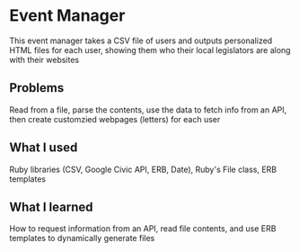 # Event Manager

This event manager takes a CSV file of users and outputs personalized HTML files for each user, showing them who their local legislators are along with their websites

## Problems

Read from a file, parse the contents, use the data to fetch info from an API, then create customzied webpages (letters) for each user

## What I used

Ruby libraries (CSV, Google Civic API, ERB, Date), Ruby's File class, ERB templates

## What I learned

How to request information from an API, read file contents, and use ERB templates to dynamically generate files
